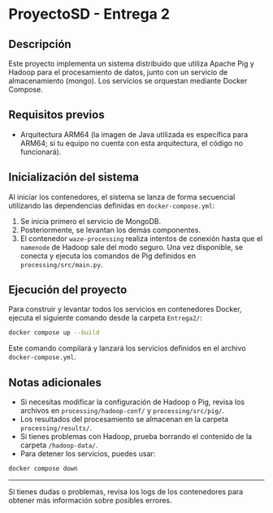 # ProyectoSD - Entrega 2

## Descripción

Este proyecto implementa un sistema distribuido que utiliza Apache Pig y Hadoop para el procesamiento de datos, junto con un servicio de almacenamiento (mongo). Los servicios se orquestan mediante Docker Compose.

## Requisitos previos

- Arquitectura ARM64 (la imagen de Java utilizada es específica para ARM64; si tu equipo no cuenta con esta arquitectura, el código no funcionará).

## Inicialización del sistema

Al iniciar los contenedores, el sistema se lanza de forma secuencial utilizando las dependencias definidas en `docker-compose.yml`:

1. Se inicia primero el servicio de MongoDB.
2. Posteriormente, se levantan los demás componentes.
3. El contenedor `waze-processing` realiza intentos de conexión hasta que el `namenode` de Hadoop sale del modo seguro. Una vez disponible, se conecta y ejecuta los comandos de Pig definidos en `processing/src/main.py`.

## Ejecución del proyecto

Para construir y levantar todos los servicios en contenedores Docker, ejecuta el siguiente comando desde la carpeta `Entrega2/`:

```sh
docker compose up --build
```

Este comando compilará y lanzará los servicios definidos en el archivo `docker-compose.yml`.

## Notas adicionales

- Si necesitas modificar la configuración de Hadoop o Pig, revisa los archivos en `processing/hadoop-conf/` y `processing/src/pig/`.
- Los resultados del procesamiento se almacenan en la carpeta `processing/results/`.
- Si tienes problemas con Hadoop, prueba borrando el contenido de la carpeta `/hadoop-data/`.
- Para detener los servicios, puedes usar:

```sh
docker compose down
```

---

Si tienes dudas o problemas, revisa los logs de los contenedores para obtener más información sobre posibles errores.